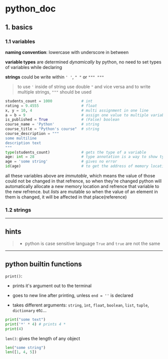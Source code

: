 # python_doc

## 1. basics

### 1.1 variables

**naming convention**: lowercase with underscore in between

**variable types** are determined _dynamically_ by python, no need to set types of variables while declaring

**strings** could be write within `' '`, `" "` or `""" """`

> to use `'` inside of string use double `"` and vice versa and to write multiple strings, `"""` should be used

```python
students_count = 1000             # int
rating = 9.4555                   # float
x, y = 10, 4                      # multi assignment in one line
a = b = 9                         # assign one value to multiple variables
is_published = True               # (False) boolean
course_name = 'Python'            # string
course_title = "Python's course"  # string
course_description = """
some multiline
description text
"""
type(students_count)              # gets the type of a variable
age: int = 28                     # type annotation is a way to show type of variable while declaring but has no serious effects, which means this variable could be assigned with another type of value
age = 'some string'               # gives no error
id(age)                           # to get the address of memory location where this variable is stored
```

all these variables above are _immutable_, which means the value of those could not be changed in that refrence, so when they're changed python will automatically allocate a new memory location and refrence that variable to the new refrence. but _lists_ are mutable so when the value of an element in them is changed, it will be affected in that place(reference)

### 1.2 strings

---

## hints

> - python is case sensitive language `True` and `true` are not the same

---

## python builtin functions

`print()`:

- prints it's argument out to the terminal

- goes to new line after printing, unless `end = ''` is declared

- takes different arguments: `string`, `ìnt`, `float`, `boolean`, `list`, `tuple`, `dictionary` etc...

```python
print("some text")
print('*' * 4) # prints 4 *
print(4)
```

`len()`: gives the length of any object

```python
len("some string")
len([1, 4, 5])
```
